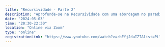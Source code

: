 ```yaml
---
title: "Recursividade - Parte 2"
description: "Aprofunde-se na Recursividade com uma abordagem no paradigma funcional. Descubra como essa técnica poderosa é aplicada para resolver problemas complexos de maneira concisa e elegante!"
date: "2024-05-03"
time: "20:30-22:30"
location: "Online via Zoom"
type: "online"
registrationLink: "https://www.youtube.com/watch?v=rbEYjJdaIZI&list=PLl10TyPY67Jgbh4QdRlRKr-7PjB9i5hWg"
---
```

